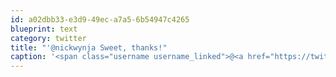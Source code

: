 ```yaml
---
id: a02dbb33-e3d9-49ec-a7a5-6b54947c4265
blueprint: text
category: twitter
title: "'@nickwynja Sweet, thanks!"
caption: '<span class="username username_linked">@<a href="https://twitter.com/nickwynja" title="Nick Wynja">nickwynja</a></span> Sweet, thanks!'
---
```

